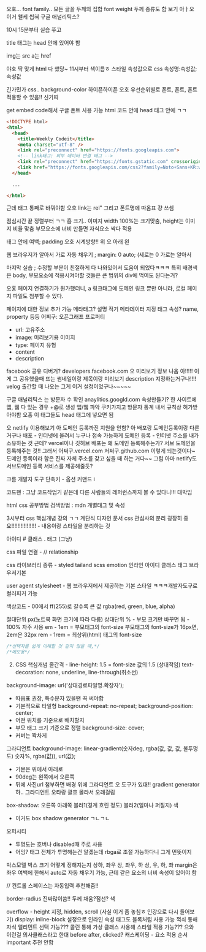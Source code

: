 오호... font family.. 모든 글꼴 두께의 집합
font weight 두께 종류도 함 보기
아ㅏ오 이거 왤케 씹혀
구글 애널리틱스?

10시 15분부터 실습 쭈고

title 태그는 head 안에 있어야 함

img는 src
a는 href

야호 딱 맞게 html 다 했당~
11시부터 색이름ㅎ
스타일 속성값으로 css 속성명:속성값;속성값

긴가민가 css.. background-color 하이픈하이픈
오호 우선순위별로 폰트, 폰트, 폰트 적용할 수 있음!! 신기띠

get embed code해서 구글 폰트 사용 가능
html 코드 안에 head 태그 안에 ㄱㄱ
``` html
<!DOCTYPE html>
<html>
  <head>
    <title>Weekly Codeit</title>
    <meta charset="utf-8" />
    <link rel="preconnect" href="https://fonts.googleapis.com">
    <!-- link태그: 외부 데이터 연결 태그 -->
    <link rel="preconnect" href="https://fonts.gstatic.com" crossorigin>
    <link href="https://fonts.googleapis.com/css2?family=Noto+Sans+KR:wght@100..900&display=swap" rel="stylesheet">
  </head>
  
  ...

</html>

```
근데 태그 통째로 바꿔야함
오호 link는 rel"
그리고 폰트명에 따옴표 걍 쓰셈


점심시간 끝 정렬부터 ㄱㄱ
흠 크기.. 이미지 width 100%는 크기맞춤, height는 이미지 비율 맞춤
부모요소에 너비 만들면 자식요소 싹다 적용

태그 안에 여백; padding 오호 시계방향!! 위 오 아래 왼

웹 브라우저가 알아서 가로 자동 채우기 ; margin: 0 auto; (세로는 0 가로는 알아서

마지막 실습 ; 수정할 부분이 친절하게 다 나와있어서 도움이 되었다ㅋㅋㅋ
특히 배경색은 body, 부모요소에 적용시켜야할 것들은 큰 범위의 div에 먹여도 된다는거?

오홍 페이지 연결하기가 뭔가했더니, a 링크태그에 도메인 링크 뿐만 아니라, 로컬 페이지 파일도 첨부할 수 있다.

페이지에 대한 정보 추가 가능
메타태그? 설명 적기 메타데이터 지정
태그 속성? name, property 등등
<meta property="og:어쩌구" content="저쩌구">
어쩌구: 오픈그래프 프로퍼티
- url: 고유주소
- image: 미리보기용 이미지
- type: 페이지 유형
- content
- description

facebook 공유 디버거?
developers.facebook.com
오 미리보기 정보 나옴
아!!!!! 이게 그 공유했을때 뜨는 썸네일이랑 제목이랑 미리보기 description 지정하는거구나!!!!
velog 출간할 때 나오는 그게 이거 설정이었구나~~~~~

구글 애널리틱스
는 방문자 수 확인
anaylitics.googld.com
속성만들기? 한 사이트에 앱, 웹 다 있는 경우 +@로 생성
앱/웹 파악
쿠키가지고 방문자 통계 내서 규칙상 허가받아야함
오홍 이 태그들도 head 태그에 넣으면 됨

오 netlify 이용해보기
아 도메인 등록까진 지원을 안함?
아 배포랑 도메인등록이랑 다른거구나
배포 - 인터넷에 올려서 누구나 접속 가능하게
도메인 등록 - 인터넷 주소를 내가 소유하는 것
근데? vercel이나 깃허브 배포는 왜 도메인 등록해주는가?
서브 도메인을 등록해주는 것!!
그래서 어쩌구.vercel.com
저쩌구.github.com
이렇게 되는것이다~
도메인 등록이라 함은 진짜 자체 주소를 갖고 싶을 때 하는 거다~~
그럼 아마 netlify도 서브도메인 등록 서비스를 제공해줄듯?

크롬 개발자 도구 단축키 - 옵션 커맨드 i

코드펜 : 그냥 코드작업기 같은데 다른 사람들의 레퍼런스까지 볼 수 있다니!!! 대박임

html css 공부방법 검색방법 : mdn 개별태그 및 속성 



3시부터 css 핵심개념 강의 ㄱㄱ
계단식 디자인 문서 css
관심사의 분리 굉장히 중요!!!!!!!!!!!!!!!! - 내용이랑 스타일을 분리하는 것

아이디 #
클래스 .
태그 (그냥)

css 파일 연결 - <link rel="stylesheet" href="style.css"/> 
// relationship

css 라이브러리 종류 - styled tailand scss emotion
인라인 아이디 클래스 태그 브라우저기본

user agent stylesheet - 웹 브라우저에서 제공하는 기본 스타일
ㅋㅋㅋ개발자도구로 컬러피커 가능

색상코드 - 00에서 ff(255)로 갈수록 큰 값
rgba(red, green, blue, alpha)

절대단위
px(노트북 화면 크기에 따라 다름)
상대단위
% - 부모 크기만 바꾸면 됨 - 100% 자주 사용
em - 1em = 부모태그의 font-size
부모태그의 font-size가 16px면, 2em은 32px
rem - 1rem = 최상위(html) 태그의 font-size

``` css
/*선택자를 쉽게 이해할 것 같지 않을 때,*/
/*메모용*/
```

2. CSS 핵심개념
줄간격 - line-height: 1.5 = font-size 값의 1.5
(상대적임)
text-decoration: none, underline, line-through(취소선)

background-image: url('상대경로파일명.확장자');
 - 따옴표 권장, 특수문자 있을땐 꼭 써야함
 - 기본적으로 타일형
background-repeat: no-repeat;
background-position: center;
 - 어떤 위치를 기준으로 배치할지 
 - 부모 태그 크기 기준으로 정렬
background-size: cover;
 - 커버는 꽉차게
 
 그라디언트
background-image: linear-gradient(숫자deg, rgba(값, 값, 값, 불투명도) 숫자%, rgba(값)), url(값);
 - 기본은 위에서 아래로
 - 90deg는 왼쪽에서 오른쪽
 - 뒤에 사진url 첨부하면 배경 위에 그라디언트
 오 도구가 있대!! gradient generator
 하.. 그라디언트 오타랑 괄호 몰라서 오래걸림

box-shadow: 오른쪽 아래쪽 블러1(경계 흐린 정도) 블러2(얼마나 퍼질지) 색
 - 이거도 box shadow generator ㄱㄴㄱㄴ

오퍼시티
 - 투명도는 호버나 disabled때 주로 사용
 - 어잉? 태그 전체가 투명해는건 알겠는데 rbga로 조절 가능하다니 그게 먼뜻이지
 

박스모델
박스 크기 어떻게 정해지는지
상하, 좌우
상, 좌우, 하
상, 우, 하, 좌
margin은 좌우 여백에 한해서 auto로 자동 채우기 가능, 근데 같은 요소의 너비 속성이 있어야 함

// 컨트롤 스페이스는 자동입력 추천해줌!!

border-radius 진짜많이씀!!
두께 채움?점선? 색

overflow - height 지정, hidden, scroll
(사실 이거 좀 놓침ㅎ 인강으로 다시 들어보기)
display: inline-block 설정으로 인라인 속성 태그도 블록처럼 사용 가능
꺽쇠 통해 자식 앨리먼트 선택 가능???
콜런 통해 가상 클래스 사용해 스타일 적용 가능??? 으와
이런걸 의사클래스라고 한대 before after, clicked?
캐스케이딩 - 요소 적용 순서
important 추천 안함
